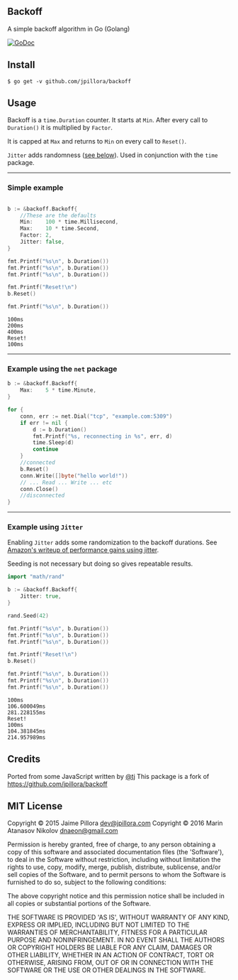 ## Backoff

A simple backoff algorithm in Go (Golang)

[![GoDoc](https://godoc.org/github.com/dnaeo/backoff?status.svg)](https://godoc.org/github.com/dnaeon/backoff)

## Install

```
$ go get -v github.com/jpillora/backoff
```

## Usage

Backoff is a `time.Duration` counter. It starts at `Min`.
After every call to `Duration()` it is  multiplied by `Factor`.

It is capped at `Max` and returns to `Min` on every call to `Reset()`.

`Jitter` adds randomness ([see below](#example-using-jitter)).
Used in conjunction with the `time` package.

---

### Simple example

```go

b := &backoff.Backoff{
	//These are the defaults
	Min:    100 * time.Millisecond,
	Max:    10 * time.Second,
	Factor: 2,
	Jitter: false,
}

fmt.Printf("%s\n", b.Duration())
fmt.Printf("%s\n", b.Duration())
fmt.Printf("%s\n", b.Duration())

fmt.Printf("Reset!\n")
b.Reset()

fmt.Printf("%s\n", b.Duration())
```

```
100ms
200ms
400ms
Reset!
100ms
```

---

### Example using the `net` package

```go
b := &backoff.Backoff{
    Max:    5 * time.Minute,
}

for {
	conn, err := net.Dial("tcp", "example.com:5309")
	if err != nil {
		d := b.Duration()
		fmt.Printf("%s, reconnecting in %s", err, d)
		time.Sleep(d)
		continue
	}
	//connected
	b.Reset()
	conn.Write([]byte("hello world!"))
	// ... Read ... Write ... etc
	conn.Close()
	//disconnected
}
```

---

### Example using `Jitter`

Enabling `Jitter` adds some randomization to the backoff durations.
See
[Amazon's writeup of performance gains using jitter](http://www.awsarchitectureblog.com/2015/03/backoff.html).

Seeding is not necessary but doing so gives repeatable results.

```go
import "math/rand"

b := &backoff.Backoff{
	Jitter: true,
}

rand.Seed(42)

fmt.Printf("%s\n", b.Duration())
fmt.Printf("%s\n", b.Duration())
fmt.Printf("%s\n", b.Duration())

fmt.Printf("Reset!\n")
b.Reset()

fmt.Printf("%s\n", b.Duration())
fmt.Printf("%s\n", b.Duration())
fmt.Printf("%s\n", b.Duration())
```

```
100ms
106.600049ms
281.228155ms
Reset!
100ms
104.381845ms
214.957989ms
```

## Credits

Ported from some JavaScript written by [@tj](https://github.com/tj)
This package is a fork of https://github.com/jpillora/backoff

## MIT License

Copyright © 2015 Jaime Pillora <dev@jpillora.com>
Copyright © 2016 Marin Atanasov Nikolov <dnaeon@gmail.com>

Permission is hereby granted, free of charge, to any person obtaining
a copy of this software and associated documentation files (the
'Software'), to deal in the Software without restriction, including
without limitation the rights to use, copy, modify, merge, publish,
distribute, sublicense, and/or sell copies of the Software, and to
permit persons to whom the Software is furnished to do so, subject to
the following conditions:

The above copyright notice and this permission notice shall be
included in all copies or substantial portions of the Software.

THE SOFTWARE IS PROVIDED 'AS IS', WITHOUT WARRANTY OF ANY KIND,
EXPRESS OR IMPLIED, INCLUDING BUT NOT LIMITED TO THE WARRANTIES OF
MERCHANTABILITY, FITNESS FOR A PARTICULAR PURPOSE AND NONINFRINGEMENT.
IN NO EVENT SHALL THE AUTHORS OR COPYRIGHT HOLDERS BE LIABLE FOR ANY
CLAIM, DAMAGES OR OTHER LIABILITY, WHETHER IN AN ACTION OF CONTRACT,
TORT OR OTHERWISE, ARISING FROM, OUT OF OR IN CONNECTION WITH THE
SOFTWARE OR THE USE OR OTHER DEALINGS IN THE SOFTWARE.
